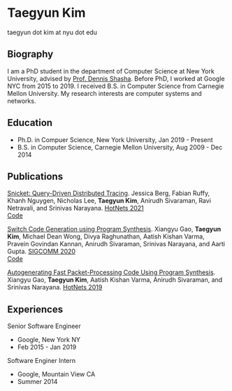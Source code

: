 # Taegyun Kim

taegyun dot kim at nyu dot edu

## Biography
I am a PhD student in the department of Computer Science at New York University,
advised by [Prof. Dennis Shasha](https://cs.nyu.edu/shasha/). Before PhD,
I worked at Google NYC from 2015 to 2019. I received B.S. in Computer Science
from Carnegie Mellon University. My research interests are computer systems and
networks.

## Education
- Ph.D. in Compuer Science, New York University, Jan 2019 - Present
- B.S. in Computer Science, Carnegie Mellon University, Aug 2009 - Dec 2014

## Publications
[Snicket: Query-Driven Distributed Tracing](https://people.cs.rutgers.edu/~sn624/papers/snicket-hotnets21.pdf). Jessica Berg, Fabian Ruffy, Khanh Nguygen, Nicholas Lee, **Taegyun Kim**, Anirudh Sivaraman, Ravi Netravali, and Srinivas Narayana.
[HotNets 2021](https://conferences.sigcomm.org/hotnets/2021/) 
\
[Code](https://github.com/dyn-tracing/snicket_compiler)

[Switch Code Generation using Program Synthesis](https://dl.acm.org/doi/pdf/10.1145/3387514.3405852).
Xiangyu Gao, **Taegyun Kim**, Michael Dean Wong, Divya Raghunathan, Aatish Kishan Varma, Pravein Govindan Kannan, Anirudh Sivaraman, Srinivas Narayana, and Aarti Gupta.
[SIGCOMM 2020](https://conferences.sigcomm.org/sigcomm/2020/) 
\
[Code](https://github.com/chipmunk-project/chipmunk)


[Autogenerating Fast Packet-Processing Code Using Program Synthesis](https://dl.acm.org/doi/pdf/10.1145/3365609.3365858).
Xiangyu Gao, **Taegyun Kim**, Aatish Kishan Varma, Anirudh Sivaraman, and Srinivas Narayana.
[HotNets 2019](https://conferences.sigcomm.org/hotnets/2019/)

## Experiences
Senior Software Engineer
- Google, New York NY
- Feb 2015 - Jan 2019

Software Enginer Intern
- Google, Mountain View CA
- Summer 2014
